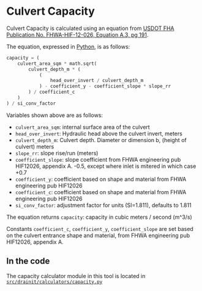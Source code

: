 # Culvert Capacity

Culvert Capacity is calculated using an equation from [USDOT FHA Publication No. FHWA-HIF-12-026, Equation A.3, pg 191](assets/hif12026.pdf).

The equation, expressed in [Python](https://www.python.org/), is as follows:

```python
capacity = (
    culvert_area_sqm * math.sqrt(
        culvert_depth_m * (
            (
                head_over_invert / culvert_depth_m
            ) - coefficient_y - coefficient_slope * slope_rr
        ) / coefficient_c
    )
) / si_conv_factor
```
Variables shown above are as follows:

* `culvert_area_sqm`: internal surface area of the culvert
* `head_over_invert`: Hydraulic head above the culvert invert, meters
* `culvert_depth_m`: Culvert depth. Diameter or dimension b, (height of culvert) meters
* `slope_rr`: slope rise/run (meters)
* `coefficient_slope`: slope coefficient from FHWA engineering pub HIF12026, appendix A. -0.5, except where inlet is mitered in which case +0.7
* `coefficient_y`: coefficient based on shape and material from FHWA engineering pub HIF12026
* `coefficient_c`: coefficient based on shape and material from FHWA engineering pub HIF12026
* `si_conv_factor`: adjustment factor for units (SI=1.811), defaults to 1.811

The equation returns `capacity`: capacity in cubic meters / second (m^3/s)

Constants `coefficient_c`, `coefficient_y`, `coefficient_slope` are set based on the culvert entrance shape and material, from FHWA engineering pub HIF12026, appendix A.

## In the code

The capacity calculator module in this tool is located in [`src/drainit/calculators/capacity.py`](https://github.com/civicmapper/culvert-toolkit/blob/dev/src/drainit/calculators/capacity.py)